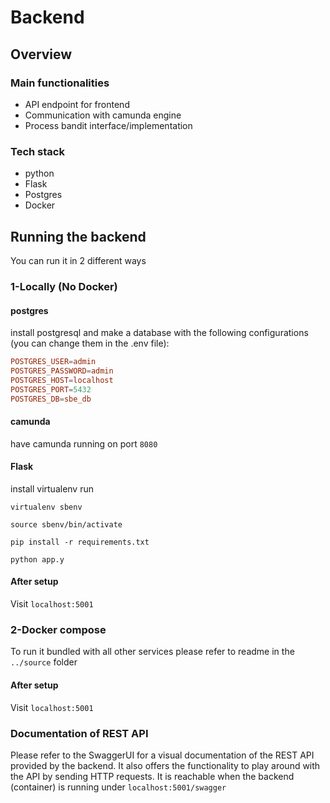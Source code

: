 # Backend

## Overview

### Main functionalities
* API endpoint for frontend
* Communication with camunda engine
* Process bandit interface/implementation
### Tech stack
* python
* Flask
* Postgres
* Docker
## Running the backend
You can run it in 2 different ways
### 1-Locally (No Docker)
#### postgres
install postgresql and make a database with the following configurations (you can change them in the .env file):
```conf
POSTGRES_USER=admin
POSTGRES_PASSWORD=admin
POSTGRES_HOST=localhost
POSTGRES_PORT=5432
POSTGRES_DB=sbe_db
```
#### camunda
have camunda running on port `8080`
#### Flask
install virtualenv
run

`virtualenv sbenv`

`source sbenv/bin/activate`

`pip install -r requirements.txt`

`python app.y`

#### After setup
Visit `localhost:5001`
### 2-Docker compose
To run it bundled with all other services please refer to readme in the `../source` folder
#### After setup
Visit `localhost:5001`

### Documentation of REST API
Please refer to the SwaggerUI for a visual documentation of the REST API provided by the backend.
It also offers the functionality to play around with the API by sending HTTP requests.
It is reachable when the backend (container) is running under `localhost:5001/swagger`
